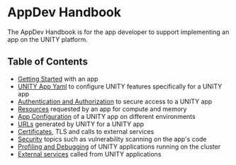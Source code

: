 <!-- DOCTOC SKIP -->

# AppDev Handbook

The AppDev Handbook is for the app developer to support implementing an app on the UNITY platform.

## Table of Contents

* [Getting Started](getting-started.md) with an app
* [UNITY App Yaml](unity-app-yaml.md) to configure UNITY features specifically for a UNITY app
* [Authentication and Authorization](authentication-and-authorization.md) to secure access to a UNITY app
* [Resources](resources.md) requested by an app for compute and memory
* [App Configuration](app-configuration.md) of a UNITY app on different environments
* [URLs](urls.md) generated by UNITY for a UNITY app
* [Certificates](certificates.md), TLS and calls to external services
* [Security](security.md) topics such as vulnerability scanning on the app's code
* [Profiling and Debugging](profiling-debugging.md) of UNITY applications running on the cluster
* [External services](external-services.md) called from UNITY applications
